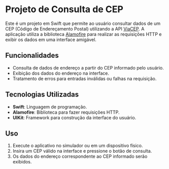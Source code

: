 # Projeto de Consulta de CEP

Este é um projeto em Swift que permite ao usuário consultar dados de um CEP (Código de Endereçamento Postal) utilizando a API [ViaCEP](https://viacep.com.br/). A aplicação utiliza a biblioteca [Alamofire](https://github.com/Alamofire/Alamofire) para realizar as requisições HTTP e exibir os dados em uma interface amigável.

## Funcionalidades

- Consulta de dados de endereço a partir do CEP informado pelo usuário.
- Exibição dos dados do endereço na interface.
- Tratamento de erros para entradas inválidas ou falhas na requisição.

## Tecnologias Utilizadas

- **Swift**: Linguagem de programação.
- **Alamofire**: Biblioteca para fazer requisições HTTP.
- **UIKit**: Framework para construção da interface do usuário.

## Uso

1. Execute o aplicativo no simulador ou em um dispositivo físico.
2. Insira um CEP válido na interface e pressione o botão de consulta.
3. Os dados do endereço correspondente ao CEP informado serão exibidos.
